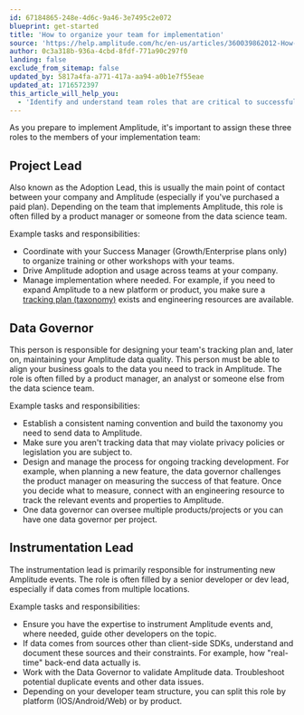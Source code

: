 ```yaml
---
id: 67184865-248e-4d6c-9a46-3e7495c2e072
blueprint: get-started
title: 'How to organize your team for implementation'
source: 'https://help.amplitude.com/hc/en-us/articles/360039862012-How-to-organize-your-team-for-implementation'
author: 0c3a318b-936a-4cbd-8fdf-771a90c297f0
landing: false
exclude_from_sitemap: false
updated_by: 5817a4fa-a771-417a-aa94-a0b1e7f55eae
updated_at: 1716572397
this_article_will_help_you:
  - 'Identify and understand team roles that are critical to successfully using Amplitude'
---
```

As you prepare to implement Amplitude, it's important to assign these three roles to the members of your implementation team:

## Project Lead

Also known as the Adoption Lead, this is usually the main point of contact between your company and Amplitude (especially if you've purchased a paid plan). Depending on the team that implements Amplitude, this role is often filled by a product manager or someone from the data science team.

Example tasks and responsibilities:

* Coordinate with your Success Manager (Growth/Enterprise plans only) to organize training or other workshops with your teams.
* Drive Amplitude adoption and usage across teams at your company.
* Manage implementation where needed. For example, if you need to expand Amplitude to a new platform or product, you make sure a [tracking plan (taxonomy)](/docs/data/data-planning-playbook) exists and engineering resources are available.

## Data Governor

This person is responsible for designing your team's tracking plan and, later on, maintaining your Amplitude data quality. This person must be able to align your business goals to the data you need to track in Amplitude. The role is often filled by a product manager, an analyst or someone else from the data science team.

Example tasks and responsibilities:

* Establish a consistent naming convention and build the taxonomy you need to send data to Amplitude.
* Make sure you aren't tracking data that may violate privacy policies or legislation you are subject to.
* Design and manage the process for ongoing tracking development. For example, when planning a new feature, the data governor challenges the product manager on measuring the success of that feature. Once you decide what to measure, connect with an engineering resource to track the relevant events and properties to Amplitude.
* One data governor can oversee multiple products/projects or you can have one data governor per project.

## Instrumentation Lead

The instrumentation lead is primarily responsible for instrumenting new Amplitude events. The role is often filled by a senior developer or dev lead, especially if data comes from multiple locations.

Example tasks and responsibilities:

* Ensure you have the expertise to instrument Amplitude events and, where needed, guide other developers on the topic.
* If data comes from sources other than client-side SDKs, understand and document these sources and their constraints. For example, how "real-time" back-end data actually is.
* Work with the Data Governor to validate Amplitude data. Troubleshoot potential duplicate events and other data issues.
* Depending on your developer team structure, you can split this role by platform (IOS/Android/Web) or by product.